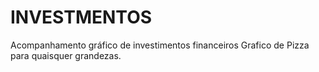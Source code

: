 # INVESTMENTOS
Acompanhamento gráfico de investimentos financeiros
Grafico de Pizza para quaisquer grandezas.
